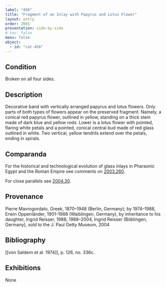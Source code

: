 ```yaml
---
label: "456"
title: "Fragment of an Inlay with Papyrus and Lotus Flower"
layout: entry
order: 2065
presentation: side-by-side
# toc: false
menu: false
object:
  - id: "cat-456"
---
```


## Condition

Broken on all four sides.

## Description

Decorative band with vertically arranged papyrus and lotus flowers. Only parts of both types of flowers appear on the preserved fragment. Namely, a conical red papyrus flower, outlined in yellow, standing on a thick stem made of dark blue and yellow rods. Lower is a lotus flower with pointed, flaring white petals and a pointed, conical central bud made of red glass outlined in white. Two vertical, yellow tendrils extend over the petals, ending in spirals.

## Comparanda

For the historical and technological evolution of glass inlays in Pharaonic Egypt and the Roman Empire see comments on [2003.260](#cat).

For close parallels see [2004.30](#cat).

## Provenance

Pierre Mavrogordato, Greek, 1870–1948 (Berlin, Germany); by 1974–1988, Erwin Oppenländer, 1901–1988 (Waiblingen, Germany), by inheritance to his daughter, Ingrid Reisser, 1988; 1988–2004, Ingrid Reisser (Böblingen, Germany), sold to the J. Paul Getty Museum, 2004

## Bibliography

[[von Saldern et al. 1974]], p. 126, no. 336c.

## Exhibitions

None